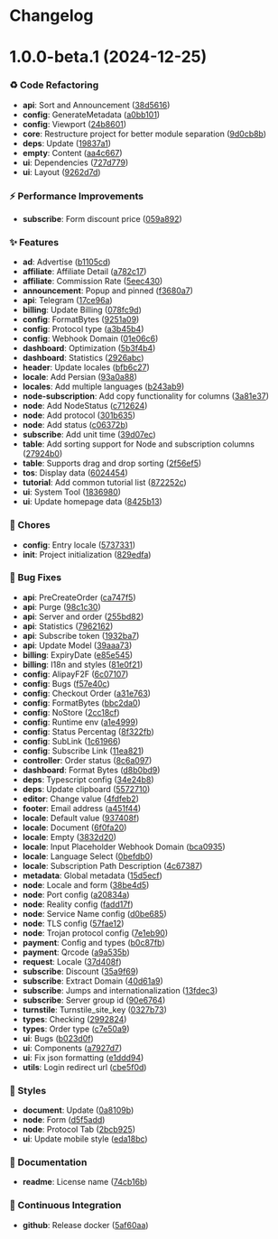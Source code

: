 <a name="readme-top"></a>
# Changelog

# 1.0.0-beta.1 (2024-12-25)


### ♻ Code Refactoring

* **api**: Sort and Announcement ([38d5616](https://github.com/perfect-panel/ppanel-web/commit/38d5616))
* **config**: GenerateMetadata ([a0bb101](https://github.com/perfect-panel/ppanel-web/commit/a0bb101))
* **config**: Viewport ([24b8601](https://github.com/perfect-panel/ppanel-web/commit/24b8601))
* **core**: Restructure project for better module separation ([9d0cb8b](https://github.com/perfect-panel/ppanel-web/commit/9d0cb8b))
* **deps**: Update ([19837a1](https://github.com/perfect-panel/ppanel-web/commit/19837a1))
* **empty**: Content ([aa4c667](https://github.com/perfect-panel/ppanel-web/commit/aa4c667))
* **ui**: Dependencies ([727d779](https://github.com/perfect-panel/ppanel-web/commit/727d779))
* **ui**: Layout ([9262d7d](https://github.com/perfect-panel/ppanel-web/commit/9262d7d))


### ⚡ Performance Improvements

* **subscribe**: Form discount price ([059a892](https://github.com/perfect-panel/ppanel-web/commit/059a892))


### ✨ Features

* **ad**: Advertise ([b1105cd](https://github.com/perfect-panel/ppanel-web/commit/b1105cd))
* **affiliate**: Affiliate Detail ([a782c17](https://github.com/perfect-panel/ppanel-web/commit/a782c17))
* **affiliate**: Commission Rate ([5eec430](https://github.com/perfect-panel/ppanel-web/commit/5eec430))
* **announcement**: Popup and pinned ([f3680a7](https://github.com/perfect-panel/ppanel-web/commit/f3680a7))
* **api**: Telegram ([17ce96a](https://github.com/perfect-panel/ppanel-web/commit/17ce96a))
* **billing**: Update Billing ([078fc9d](https://github.com/perfect-panel/ppanel-web/commit/078fc9d))
* **config**: FormatBytes ([9251a09](https://github.com/perfect-panel/ppanel-web/commit/9251a09))
* **config**: Protocol type ([a3b45b4](https://github.com/perfect-panel/ppanel-web/commit/a3b45b4))
* **config**: Webhook Domain ([01e06c6](https://github.com/perfect-panel/ppanel-web/commit/01e06c6))
* **dashboard**: Optimization ([5b3f4b4](https://github.com/perfect-panel/ppanel-web/commit/5b3f4b4))
* **dashboard**: Statistics ([2926abc](https://github.com/perfect-panel/ppanel-web/commit/2926abc))
* **header**: Update locales ([bfb6c27](https://github.com/perfect-panel/ppanel-web/commit/bfb6c27))
* **locale**: Add Persian ([93a0a88](https://github.com/perfect-panel/ppanel-web/commit/93a0a88))
* **locales**: Add multiple languages ([b243ab9](https://github.com/perfect-panel/ppanel-web/commit/b243ab9))
* **node-subscription**: Add copy functionality for columns ([3a81e37](https://github.com/perfect-panel/ppanel-web/commit/3a81e37))
* **node**: Add NodeStatus ([c712624](https://github.com/perfect-panel/ppanel-web/commit/c712624))
* **node**: Add protocol ([301b635](https://github.com/perfect-panel/ppanel-web/commit/301b635))
* **node**: Add status ([c06372b](https://github.com/perfect-panel/ppanel-web/commit/c06372b))
* **subscribe**: Add unit time ([39d07ec](https://github.com/perfect-panel/ppanel-web/commit/39d07ec))
* **table**: Add sorting support for Node and subscription columns ([27924b0](https://github.com/perfect-panel/ppanel-web/commit/27924b0))
* **table**: Supports drag and drop sorting ([2f56ef5](https://github.com/perfect-panel/ppanel-web/commit/2f56ef5))
* **tos**: Display data ([6024454](https://github.com/perfect-panel/ppanel-web/commit/6024454))
* **tutorial**: Add common tutorial list ([872252c](https://github.com/perfect-panel/ppanel-web/commit/872252c))
* **ui**: System Tool ([1836980](https://github.com/perfect-panel/ppanel-web/commit/1836980))
* **ui**: Update homepage data ([8425b13](https://github.com/perfect-panel/ppanel-web/commit/8425b13))


### 🎫 Chores

* **config**: Entry locale ([5737331](https://github.com/perfect-panel/ppanel-web/commit/5737331))
* **init**: Project initialization ([829edfa](https://github.com/perfect-panel/ppanel-web/commit/829edfa))


### 🐛 Bug Fixes

* **api**: PreCreateOrder ([ca747f5](https://github.com/perfect-panel/ppanel-web/commit/ca747f5))
* **api**: Purge ([98c1c30](https://github.com/perfect-panel/ppanel-web/commit/98c1c30))
* **api**: Server and order ([255bd82](https://github.com/perfect-panel/ppanel-web/commit/255bd82))
* **api**: Statistics ([7962162](https://github.com/perfect-panel/ppanel-web/commit/7962162))
* **api**: Subscribe token ([1932ba7](https://github.com/perfect-panel/ppanel-web/commit/1932ba7))
* **api**: Update Model ([39aaa73](https://github.com/perfect-panel/ppanel-web/commit/39aaa73))
* **billing**: ExpiryDate ([e85e545](https://github.com/perfect-panel/ppanel-web/commit/e85e545))
* **billing**: I18n and styles ([81e0f21](https://github.com/perfect-panel/ppanel-web/commit/81e0f21))
* **config**: AlipayF2F ([6c07107](https://github.com/perfect-panel/ppanel-web/commit/6c07107))
* **config**: Bugs ([f57e40c](https://github.com/perfect-panel/ppanel-web/commit/f57e40c))
* **config**: Checkout Order ([a31e763](https://github.com/perfect-panel/ppanel-web/commit/a31e763))
* **config**: FormatBytes ([bbc2da0](https://github.com/perfect-panel/ppanel-web/commit/bbc2da0))
* **config**: NoStore ([2cc18cf](https://github.com/perfect-panel/ppanel-web/commit/2cc18cf))
* **config**: Runtime env ([a1e4999](https://github.com/perfect-panel/ppanel-web/commit/a1e4999))
* **config**: Status Percentag ([8f322fb](https://github.com/perfect-panel/ppanel-web/commit/8f322fb))
* **config**: SubLink ([1c61966](https://github.com/perfect-panel/ppanel-web/commit/1c61966))
* **config**: Subscribe Link ([11ea821](https://github.com/perfect-panel/ppanel-web/commit/11ea821))
* **controller**: Order status ([8c6a097](https://github.com/perfect-panel/ppanel-web/commit/8c6a097))
* **dashboard**: Format Bytes ([d8b0bd9](https://github.com/perfect-panel/ppanel-web/commit/d8b0bd9))
* **deps**: Typescript config ([34e24b8](https://github.com/perfect-panel/ppanel-web/commit/34e24b8))
* **deps**: Update clipboard ([5572710](https://github.com/perfect-panel/ppanel-web/commit/5572710))
* **editor**: Change value ([4fdfeb2](https://github.com/perfect-panel/ppanel-web/commit/4fdfeb2))
* **footer**: Email address ([a451f44](https://github.com/perfect-panel/ppanel-web/commit/a451f44))
* **locale**: Default value ([937408f](https://github.com/perfect-panel/ppanel-web/commit/937408f))
* **locale**: Document ([6f0fa20](https://github.com/perfect-panel/ppanel-web/commit/6f0fa20))
* **locale**: Empty ([3832d20](https://github.com/perfect-panel/ppanel-web/commit/3832d20))
* **locale**: Input Placeholder Webhook Domain ([bca0935](https://github.com/perfect-panel/ppanel-web/commit/bca0935))
* **locale**: Language Select ([0befdb0](https://github.com/perfect-panel/ppanel-web/commit/0befdb0))
* **locale**: Subscription Path Description ([4c67387](https://github.com/perfect-panel/ppanel-web/commit/4c67387))
* **metadata**: Global metadata ([15d5ecf](https://github.com/perfect-panel/ppanel-web/commit/15d5ecf))
* **node**: Locale and form ([38be4d5](https://github.com/perfect-panel/ppanel-web/commit/38be4d5))
* **node**: Port config ([a20834a](https://github.com/perfect-panel/ppanel-web/commit/a20834a))
* **node**: Reality config ([fadd17f](https://github.com/perfect-panel/ppanel-web/commit/fadd17f))
* **node**: Service Name config ([d0be685](https://github.com/perfect-panel/ppanel-web/commit/d0be685))
* **node**: TLS config ([57fae12](https://github.com/perfect-panel/ppanel-web/commit/57fae12))
* **node**: Trojan protocol config ([7e1eb90](https://github.com/perfect-panel/ppanel-web/commit/7e1eb90))
* **payment**: Config and types ([b0c87fb](https://github.com/perfect-panel/ppanel-web/commit/b0c87fb))
* **payment**: Qrcode ([a9a535b](https://github.com/perfect-panel/ppanel-web/commit/a9a535b))
* **request**: Locale ([37d408f](https://github.com/perfect-panel/ppanel-web/commit/37d408f))
* **subscribe**: Discount ([35a9f69](https://github.com/perfect-panel/ppanel-web/commit/35a9f69))
* **subscribe**: Extract Domain ([40d61a9](https://github.com/perfect-panel/ppanel-web/commit/40d61a9))
* **subscribe**: Jumps and internationalization ([13fdec3](https://github.com/perfect-panel/ppanel-web/commit/13fdec3))
* **subscribe**: Server group id ([90e6764](https://github.com/perfect-panel/ppanel-web/commit/90e6764))
* **turnstile**: Turnstile_site_key ([0327b73](https://github.com/perfect-panel/ppanel-web/commit/0327b73))
* **types**: Checking ([2992824](https://github.com/perfect-panel/ppanel-web/commit/2992824))
* **types**: Order type ([c7e50a9](https://github.com/perfect-panel/ppanel-web/commit/c7e50a9))
* **ui**: Bugs ([b023d0f](https://github.com/perfect-panel/ppanel-web/commit/b023d0f))
* **ui**: Components ([a7927d7](https://github.com/perfect-panel/ppanel-web/commit/a7927d7))
* **ui**: Fix json formatting ([e1ddd94](https://github.com/perfect-panel/ppanel-web/commit/e1ddd94))
* **utils**: Login redirect url ([cbe5f0d](https://github.com/perfect-panel/ppanel-web/commit/cbe5f0d))


### 💄 Styles

* **document**: Update ([0a8109b](https://github.com/perfect-panel/ppanel-web/commit/0a8109b))
* **node**: Form ([d5f5add](https://github.com/perfect-panel/ppanel-web/commit/d5f5add))
* **node**: Protocol Tab ([2bcb925](https://github.com/perfect-panel/ppanel-web/commit/2bcb925))
* **ui**: Update mobile style ([eda18bc](https://github.com/perfect-panel/ppanel-web/commit/eda18bc))


### 📝 Documentation

* **readme**: License name ([74cb16b](https://github.com/perfect-panel/ppanel-web/commit/74cb16b))


### 🔧 Continuous Integration

* **github**: Release docker ([5af60aa](https://github.com/perfect-panel/ppanel-web/commit/5af60aa))
